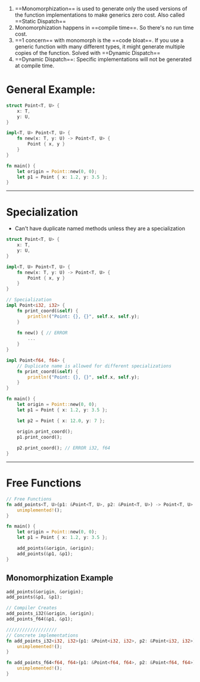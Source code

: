 1. ==Monomorphization== is used to generate only the used versions of the function implementations to make generics zero cost. Also called ==Static Dispatch==
2. Monomorphization happens in ==compile time==. So there's no run time cost.
3. ==1 concern== with monomorph is the ==code bloat==. If you use a generic function with many different types, it might generate multiple copies of the function. Solved with ==Dynamic Dispatch==
4. ==Dynamic Dispatch==: Specific implementations will not be generated at compile time.

# General Example:

```rust
struct Point<T, U> {
    x: T,
    y: U,
}

impl<T, U> Point<T, U> {
    fn new(x: T, y: U) -> Point<T, U> {
        Point { x, y }
    }
}

fn main() {
	let origin = Point::new(0, 0);
	let p1 = Point { x: 1.2, y: 3.5 };
}
```

---

# Specialization
- Can't have duplicate named methods unless they are a specialization

```rust
struct Point<T, U> {
    x: T,
    y: U,
}

impl<T, U> Point<T, U> {
    fn new(x: T, y: U) -> Point<T, U> {
        Point { x, y }
    }
}

// Specialization
impl Point<i32, i32> {
    fn print_coord(&self) {
        println!("Point: {}, {}", self.x, self.y);
    }
    
	fn new() { // ERROR
		...
	}
}

impl Point<f64, f64> {
    // Duplicate name is allowed for different specializations
    fn print_coord(&self) {
        println!("Point: {}, {}", self.x, self.y);
    }
}

fn main() {
    let origin = Point::new(0, 0);
    let p1 = Point { x: 1.2, y: 3.5 };

    let p2 = Point { x: 12.0, y: 7 };

    origin.print_coord();
    p1.print_coord();
    
    p2.print_coord(); // ERROR i32, f64
}
```

---

# Free Functions

```rust
// Free Functions
fn add_points<T, U>(p1: &Point<T, U>, p2: &Point<T, U>) -> Point<T, U> {
    unimplemented!();
}

fn main() {
    let origin = Point::new(0, 0);
    let p1 = Point { x: 1.2, y: 3.5 };

    add_points(&origin, &origin);
    add_points(&p1, &p1);
}
```

## Monomorphization Example

```rust
add_points(&origin, &origin);
add_points(&p1, &p1);

// Compiler Creates
add_points_i32(&origin, &origin);
add_points_f64(&p1, &p1);

///////////////////
// Concrete implementations
fn add_points_i32<i32, i32>(p1: &Point<i32, i32>, p2: &Point<i32, i32>) -> Point<i32, i32> {
    unimplemented!();
}

fn add_points_f64<f64, f64>(p1: &Point<f64, f64>, p2: &Point<f64, f64>) -> Point<f64, f64> {
    unimplemented!();
}
```